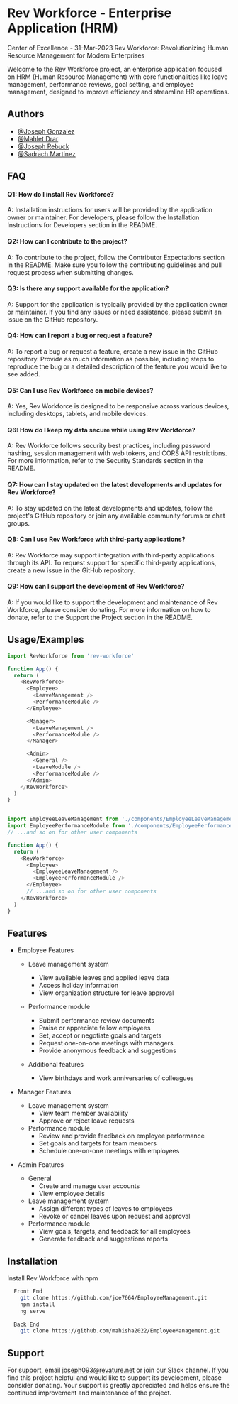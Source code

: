 
# Rev Workforce - Enterprise Application (HRM)

Center of Excellence - 31-Mar-2023
Rev Workforce: Revolutionizing Human Resource Management for Modern Enterprises

Welcome to the Rev Workforce project, an enterprise application focused on HRM (Human Resource Management) with core functionalities like leave management, performance reviews, goal setting, and employee management, designed to improve efficiency and streamline HR operations.


## Authors

- [@Joseph Gonzalez](https://github.com/jojo1234526)
- [@Mahlet Drar](https://github.com/mahisha2022)
- [@Joseph Rebuck](https://github.com/joe7664)
- [@Sadrach Martinez](https://github.com/sadrachm)



## FAQ

#### Q1: How do I install Rev Workforce?


A: Installation instructions for users will be provided by the application owner or maintainer. For developers, please follow the Installation Instructions for Developers section in the README.
#### Q2: How can I contribute to the project?

A: To contribute to the project, follow the Contributor Expectations section in the README. Make sure you follow the contributing guidelines and pull request process when submitting changes.

#### Q3: Is there any support available for the application?

A: Support for the application is typically provided by the application owner or maintainer. If you find any issues or need assistance, please submit an issue on the GitHub repository.

#### Q4: How can I report a bug or request a feature?
A: To report a bug or request a feature, create a new issue in the GitHub repository. Provide as much information as possible, including steps to reproduce the bug or a detailed description of the feature you would like to see added.

#### Q5: Can I use Rev Workforce on mobile devices?
A: Yes, Rev Workforce is designed to be responsive across various devices, including desktops, tablets, and mobile devices.

#### Q6: How do I keep my data secure while using Rev Workforce?
A: Rev Workforce follows security best practices, including password hashing, session management with web tokens, and CORS API restrictions. For more information, refer to the Security Standards section in the README.

#### Q7: How can I stay updated on the latest developments and updates for Rev Workforce?
A: To stay updated on the latest developments and updates, follow the project's GitHub repository or join any available community forums or chat groups.

#### Q8: Can I use Rev Workforce with third-party applications?
A: Rev Workforce may support integration with third-party applications through its API. To request support for specific third-party applications, create a new issue in the GitHub repository.

#### Q9: How can I support the development of Rev Workforce?
A: If you would like to support the development and maintenance of Rev Workforce, please consider donating. For more information on how to donate, refer to the Support the Project section in the README.
## Usage/Examples

```javascript
import RevWorkforce from 'rev-workforce'

function App() {
  return (
    <RevWorkforce>
      <Employee>
        <LeaveManagement />
        <PerformanceModule />
      </Employee>

      <Manager>
        <LeaveManagement />
        <PerformanceModule />
      </Manager>

      <Admin>
        <General />
        <LeaveModule />
        <PerformanceModule />
      </Admin>
    </RevWorkforce>
  )
}


import EmployeeLeaveManagement from './components/EmployeeLeaveManagement'
import EmployeePerformanceModule from './components/EmployeePerformanceModule'
// ...and so on for other user components

function App() {
  return (
    <RevWorkforce>
      <Employee>
        <EmployeeLeaveManagement />
        <EmployeePerformanceModule />
      </Employee>
      // ...and so on for other user components
    </RevWorkforce>
  )
}

```


## Features


- Employee Features
    - Leave management system
        - View available leaves and applied leave data
        - Access holiday information
        - View organization structure for leave approval
    - Performance module
        - Submit performance review documents 
        - Praise or appreciate fellow employees
        - Set, accept or negotiate goals and targets
        - Request one-on-one meetings with managers
        - Provide anonymous feedback and suggestions


  - Additional features
    - View birthdays and work anniversaries of colleagues
- Manager Features
    - Leave management system
      - View team member availability
      - Approve or reject leave requests
   - Performance module
     - Review and provide feedback on employee performance
     - Set goals and targets for team members
     - Schedule one-on-one meetings with employees


- Admin Features
    - General
        - Create and manage user accounts
        - View employee details
    - Leave management system
        - Assign different types of leaves to employees
        - Revoke or cancel leaves upon request and approval
    - Performance module
        - View goals, targets, and feedback for all employees
        - Generate feedback and suggestions reports


## Installation

Install Rev Workforce with npm


```bash
  Front End 
    git clone https://github.com/joe7664/EmployeeManagement.git
    npm install
    ng serve 
    
  Back End 
    git clone https://github.com/mahisha2022/EmployeeManagement.git

```
    
## Support

For support, email joseph093@revature.net or join our Slack channel. If you find this project helpful and would like to support its development, please consider donating. Your support is greatly appreciated and helps ensure the continued improvement and maintenance of the project.



